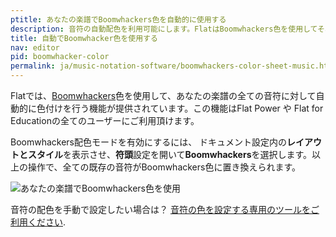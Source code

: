 ```yaml
---
ptitle: あなたの楽譜でBoomwhackers色を自動的に使用する
description: 音符の自動配色を利用可能にします。FlatはBoomwhackers色を使用してそれぞれの音高にによって音符に色付けする事ができます。 
title: 自動でBoomwhacker色を使用する
nav: editor
pid: boomwhacker-color
permalink: ja/music-notation-software/boomwhackers-color-sheet-music.html
---
```


Flatでは、[Boomwhackers](https://en.wikipedia.org/wiki/Boomwhacker)色を使用して、あなたの楽譜の全ての音符に対して自動的に色付けを行う機能が提供されています。この機能はFlat Power や Flat for Educationの全てのユーザーにご利用頂けます。

Boomwhackers配色モードを有効にするには、 ドキュメント設定内の**レイアウトとスタイル**を表示させ、**符頭**設定を開いて**Boomwhackers**を選択します。以上の操作で、全ての既存の音符がBoomwhackers色に置き換えられます。

![あなたの楽譜でBoomwhackers色を使用](/help/assets/img/editor/boomwhackers-colors.gif)

音符の配色を手動で設定したい場合は？ [音符の色を設定する専用のツールをご利用ください](/help/en/music-notation-software/color-notes.html).
